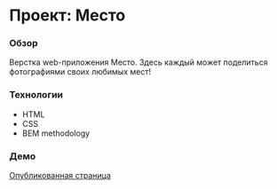 # Проект: Место

### Обзор

Верстка web-приложения Место. Здесь каждый может поделиться фотографиями своих любимых мест!

### Технологии

- HTML
- CSS
- BEM methodology

### Демо

[Опубликованная страница](https://puinka.github.io/mesto-project/index.html)
